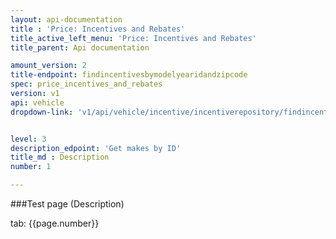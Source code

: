 ```yaml
---
layout: api-documentation
title : 'Price: Incentives and Rebates'
title_active_left_menu: 'Price: Incentives and Rebates'
title_parent: Api documentation

amount_version: 2
title-endpoint: findincentivesbymodelyearidandzipcode
spec: price_incentives_and_rebates
version: v1
api: vehicle
dropdown-link: 'v1/api/vehicle/incentive/incentiverepository/findincentivesbymodelyearidandzipcode'


level: 3
description_edpoint: 'Get makes by ID'
title_md : Description
number: 1

---
```



###Test page (Description)

tab: {{page.number}}

